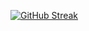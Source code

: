 [![GitHub Streak](https://streak-stats.demolab.com?user=dwp4647848687)](https://git.io/streak-stats)
